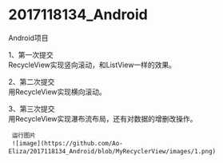 # 2017118134_Android
Android项目
   
   
1、第一次提交   
  RecycleView实现竖向滚动，和ListView一样的效果。   
    
2、第二次提交   
  用RecycleView实现横向滚动。   
  
3、第三次提交   
  用RecycleView实现瀑布流布局，还有对数据的增删改操作。   
     
	 运行图片   
	 ![image](https://github.com/Ao-Eliza/2017118134_Android/blob/MyRecyclerView/images/1.png)
